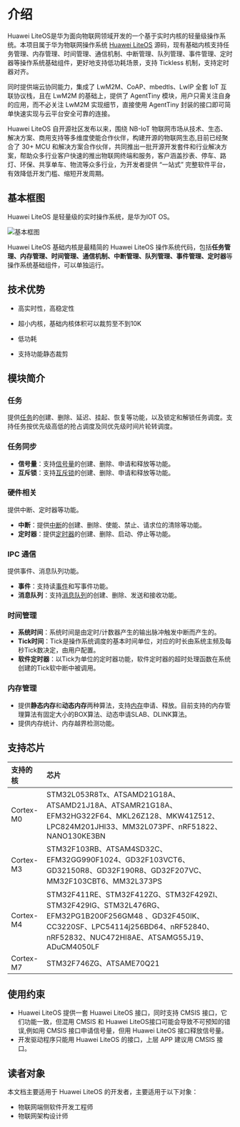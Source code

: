 # 介绍

Huawei LiteOS是华为面向物联网领域开发的一个基于实时内核的轻量级操作系统。本项目属于华为物联网操作系统 [Huawei LiteOS](http://developer.huawei.com/ict/cn/site-iot/product/liteos) 源码，现有基础内核支持任务管理、内存管理、时间管理、通信机制、中断管理、队列管理、事件管理、定时器等操作系统基础组件，更好地支持低功耗场景，支持 Tickless 机制，支持定时器对齐。

同时提供端云协同能力，集成了 LwM2M、CoAP、mbedtls、LwIP 全套 IoT 互联协议栈，且在 LwM2M 的基础上，提供了 AgentTiny 模块，用户只需关注自身的应用，而不必关注 LwM2M 实现细节，直接使用 AgentTiny 封装的接口即可简单快速实现与云平台安全可靠的连接。

Huawei LiteOS 自开源社区发布以来，围绕 NB-IoT 物联网市场从技术、生态、解决方案、商用支持等多维度使能合作伙伴，构建开源的物联网生态,目前已经聚合了 30+ MCU 和解决方案合作伙伴，共同推出一批开源开发套件和行业解决方案，帮助众多行业客户快速的推出物联网终端和服务，客户涵盖抄表、停车、路灯、环保、共享单车、物流等众多行业，为开发者提供 “一站式” 完整软件平台，有效降低开发门槛、缩短开发周期。

## 基本框图

Huawei LiteOS 是轻量级的实时操作系统，是华为IOT OS。

<img :src="$withBase('/basic-arch.png')" alt="基本框图">

Huawei LiteOS 基础内核是最精简的 Huawei LiteOS 操作系统代码，包括**任务管理、内存管理、时间管理、通信机制、中断管理、队列管理、事件管理、定时器**等操作系统基础组件，可以单独运行。

## 技术优势

- 高实时性，高稳定性

- 超小内核，基础内核体积可以裁剪至不到10K

- 低功耗

- 支持功能静态裁剪

## 模块简介

### 任务

提供[任务](task.md)的创建、删除、延迟、挂起、恢复等功能，以及锁定和解锁任务调度。支持任务按优先级高低的抢占调度及同优先级时间片轮转调度。  

### 任务同步

- **信号量**：支持[信号量](semaphore.md)的创建、删除、申请和释放等功能。  
- **互斥锁**：支持[互斥锁](mutex.md)的创建、删除、申请和释放等功能。  

### 硬件相关  

提供中断、定时器等功能。  

- **中断**：提供[中断](interrupt.md)的创建、删除、使能、禁止、请求位的清除等功能。  
- **定时器**：提供[定时器](software-timers.md)的创建、删除、启动、停止等功能。  

### IPC 通信  

提供事件、消息队列功能。 

- **事件**：支持读[事件](event.md)和写事件功能。    
- **消息队列**：支持[消息队列](queue.md)的创建、删除、发送和接收功能。  

### 时间管理

- **系统时间**：系统时间是由定时/计数器产生的输出脉冲触发中断而产生的。  
- **Tick时间**：Tick是操作系统调度的基本时间单位，对应的时长由系统主频及每秒Tick数决定，由用户配置。  
- **软件定时器**：以Tick为单位的定时器功能，软件定时器的超时处理函数在系统创建的Tick软中断中被调用。  

### 内存管理

- 提供**静态内存**和**动态内存**两种算法，支持[内存](memory.md)申请、释放。目前支持的内存管理算法有固定大小的BOX算法、动态申请SLAB、DLINK算法。  
- 提供内存统计、内存越界检测功能。 

## 支持芯片

| 支持的核 | 芯片                 |
|:--------|:--------------------|
| Cortex-M0 | STM32L053R8Tx、ATSAMD21G18A、ATSAMD21J18A、ATSAMR21G18A、EFM32HG322F64、MKL26Z128、MKW41Z512、LPC824M201JHI33、MM32L073PF、nRF51822、NANO130KE3BN |
| Cortex-M3 | STM32F103RB、ATSAM4SD32C、EFM32GG990F1024、GD32F103VCT6、GD32150R8、GD32F190R8、GD32F207VC、MM32F103CBT6、MM32L373PS |
| Cortex-M4 | STM32F411RE、STM32F412ZG、STM32F429ZI、STM32F429IG、STM32L476RG、EFM32PG1B200F256GM48 、GD32F450IK、CC3220SF、LPC54114j256BD64、nRF52840、nRF52832、NUC472HI8AE、ATSAMG55J19、ADuCM4050LF |
| Cortex-M7 | STM32F746ZG、ATSAME70Q21 |

## 使用约束

- Huawei LiteOS 提供一套 Huawei LiteOS 接口，同时支持 CMSIS 接口，它们功能一致，但混用 CMSIS 和 Huawei LiteOS接口可能会导致不可预知的错误,例如用 CMSIS 接口申请信号量，但用 Huawei LiteOS 接口释放信号量。  
- 开发驱动程序只能用 Huawei LiteOS 的接口，上层 APP 建议用 CMSIS 接口。 

## 读者对象

本文档主要适用于 Huawei LiteOS 的开发者，主要适用于以下对象：

- 物联网端侧软件开发工程师
- 物联网架构设计师